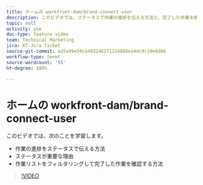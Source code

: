 ```yaml
---
title: ホームの workfront-dam/brand-connect-user
description: このビデオでは、ステータスで作業の進捗を伝える方法と、完了した作業を確認するために作業リストをフィルタリングする方法を説明します。
topic: null
activity: use
doc-type: feature video
team: Technical Marketing
jira: KT-Jira ticket
source-git-commit: a25a49e59ca483246271214886ea4dc9c10e8d66
workflow-type: tm+mt
source-wordcount: '55'
ht-degree: 100%

---
```


# ホームの workfront-dam/brand-connect-user

このビデオでは、次のことを学習します。

* 作業の進捗をステータスで伝える方法
* ステータスが重要な理由
* 作業リストをフィルタリングして完了した作業を確認する方法

>[!VIDEO](https://video.tv.adobe.com/v/335104/?quality=12&learn=on)
